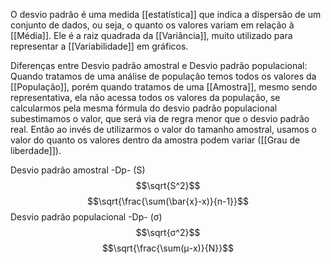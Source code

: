 O desvio padrão é uma medida [[estatística]] que indica a dispersão de um conjunto de dados, ou seja, o quanto os valores variam em relação à [[Média]]. Ele é a raiz quadrada da [[Variância]], muito utilizado para representar a [[Variabilidade]] em gráficos.

Diferenças entre Desvio padrão amostral e Desvio padrão populacional:
Quando tratamos de uma análise de população temos todos os valores da [[População]], porém quando tratamos de uma [[Amostra]], mesmo sendo representativa, ela não acessa todos os valores da população, se calcularmos pela mesma fórmula do desvio padrão populacional subestimamos o valor, que será via de regra menor que o desvio padrão real. Então ao invés de utilizarmos o valor do tamanho amostral, usamos o valor do quanto os valores dentro da amostra podem variar ([[Grau de liberdade]]).


Desvio padrão amostral -Dp- (S)
$$\sqrt{S^2}$$
$$\sqrt{\frac{\sum(\bar{x}-x)}{n-1}}$$
Desvio padrão populacional -Dp- (σ)
$$\sqrt{σ^2}$$
$$\sqrt{\frac{\sum(μ-x)}{N}}$$